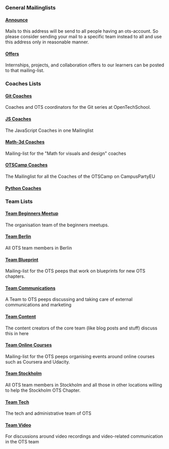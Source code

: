 

### General Mailinglists 

#### [Announce](https://groups.google.com/a/opentechschool.org/forum/?fromgroups#!forum/announce)

Mails to this address will be send to all people having an ots-account. So please consider sending your mail to a specific team instead to all and use this address only in reasonable manner.


#### [Offers](https://groups.google.com/a/opentechschool.org/forum/?fromgroups#!forum/offers)

Internships, projects, and collaboration offers to our learners can be posted to that mailing-list.

### Coaches Lists 

#### [Git Coaches](https://groups.google.com/a/opentechschool.org/forum/?fromgroups#!forum/coaches.git)

Coaches and OTS coordinators for the Git series at OpenTechSchool.


#### [JS Coaches](https://groups.google.com/a/opentechschool.org/forum/?fromgroups#!forum/coaches.js)

The JavaScript Coaches in one Mailinglist


#### [Math-3d Coaches](https://groups.google.com/a/opentechschool.org/forum/?fromgroups#!forum/coaches.math-3d)

Mailing-list for the "Math for visuals and design" coaches


#### [OTSCamp Coaches](https://groups.google.com/a/opentechschool.org/forum/?fromgroups#!forum/coaches.otscamp)

The Mailinglist for all the Coaches of the OTSCamp on CampusPartyEU


#### [Python Coaches](https://groups.google.com/a/opentechschool.org/forum/?fromgroups#!forum/coaches.python)



### Team Lists 

#### [Team Beginners Meetup](https://groups.google.com/a/opentechschool.org/forum/?fromgroups#!forum/team.beginners-meetup)

The organisation team of the beginners meetups.


#### [Team Berlin](https://groups.google.com/a/opentechschool.org/forum/?fromgroups#!forum/team.berlin)

All OTS team members in Berlin


#### [Team Blueprint](https://groups.google.com/a/opentechschool.org/forum/?fromgroups#!forum/team.blueprint)

Mailing-list for the OTS peeps that work on blueprints for new OTS chapters.


#### [Team Communications](https://groups.google.com/a/opentechschool.org/forum/?fromgroups#!forum/team.communications)

A Team to OTS peeps discussing and taking care of external communications and marketing


#### [Team Content](https://groups.google.com/a/opentechschool.org/forum/?fromgroups#!forum/team.content)

The content creators of the core team (like blog posts and stuff) discuss this in here


#### [Team Online Courses](https://groups.google.com/a/opentechschool.org/forum/?fromgroups#!forum/team.online-courses)

Mailing-list for the OTS peeps organising events around online courses such as Coursera and Udacity.


#### [Team Stockholm](https://groups.google.com/a/opentechschool.org/forum/?fromgroups#!forum/team.stockholm)

All OTS team members in Stockholm and all those in other locations willing to help the Stockholm OTS Chapter.


#### [Team Tech](https://groups.google.com/a/opentechschool.org/forum/?fromgroups#!forum/team.tech)

The tech and administrative team of OTS


#### [Team Video](https://groups.google.com/a/opentechschool.org/forum/?fromgroups#!forum/team.video)

For discussions around video recordings and video-related communication in the OTS team
